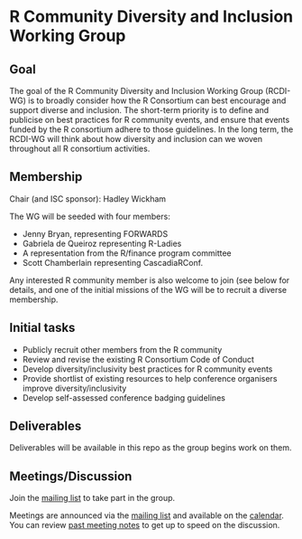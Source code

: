 # R Community Diversity and Inclusion Working Group

## Goal
The goal of the R Community Diversity and Inclusion Working Group (RCDI-WG) is to broadly consider how the R Consortium can best encourage and support diverse and inclusion. The short-term priority is to define and publicise on best practices for R community events, and ensure that events funded by the R consortium adhere to those guidelines. In the long term, the RCDI-WG will think about how diversity and inclusion can we woven throughout all R consortium activities.

## Membership

Chair (and ISC sponsor): Hadley Wickham

The WG will be seeded with four members: 
- Jenny Bryan, representing FORWARDS
- Gabriela de Queiroz representing R-Ladies
- A representation from the R/finance program committee
- Scott Chamberlain representing CascadiaRConf. 

Any interested R community member is also welcome to join (see below for details, and one of the initial missions of the WG will be to recruit a diverse membership.

## Initial tasks

- Publicly recruit other members from the R community
- Review and revise the existing R Consortium Code of Conduct
- Develop diversity/inclusivity best practices for R community events
- Provide shortlist of existing resources to help conference organisers improve diversity/inclusivity
- Develop self-assessed conference badging guidelines

## Deliverables

Deliverables will be available in this repo as the group begins work on them.

## Meetings/Discussion

Join the [mailing list](https://lists.r-consortium.org/g/rconsortium-wg-rcdi) to take part in the group.

Meetings are announced via the [mailing list](https://lists.r-consortium.org/g/rconsortium-wg-rcdi) and available on the [calendar](https://lists.r-consortium.org/g/rconsortium-wg-rcdi/calendar). You can review [past meeting notes](meetings) to get up to speed on the discussion.

